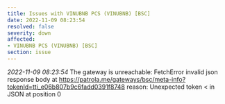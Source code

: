 ```yaml
---
title: Issues with VINUBNB PCS (VINUBNB) [BSC]
date: 2022-11-09 08:23:54
resolved: false
severity: down
affected:
- VINUBNB PCS (VINUBNB) [BSC]
section: issue
---
```


*2022-11-09 08:23:54* The gateway is unreachable: FetchError invalid json response body at https://patrola.me/gateways/bsc/meta-info?tokenId=tti_e06b807b9c6fadd0391f8748 reason: Unexpected token < in JSON at position 0